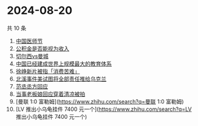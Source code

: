 # 2024-08-20

共 10 条

<!-- BEGIN -->
<!-- 最后更新时间 Tue Aug 20 2024 05:06:23 GMT+0800 (China Standard Time) -->

1. [中国医师节](https://www.zhihu.com/search?q=中国医师节)
1. [公积金是否能视为收入](https://www.zhihu.com/search?q=公积金是否能视为收入)
1. [切尔西vs曼城](https://www.zhihu.com/search?q=切尔西vs曼城)
1. [中国已经建成世界上规模最大的教育体系](https://www.zhihu.com/search?q=中国已经建成世界上规模最大的教育体系)
1. [徐峥新片被指「消费苦难」](https://www.zhihu.com/search?q=徐峥新片被指「消费苦难」)
1. [北溪事件美试图将全部责任推给乌克兰](https://www.zhihu.com/search?q=北溪事件美试图将全部责任推给乌克兰)
1. [范丞丞方回应](https://www.zhihu.com/search?q=范丞丞方回应)
1. [当事老板娘回应穿着清凉被拍](https://www.zhihu.com/search?q=当事老板娘回应穿着清凉被拍)
1. [曼联 1:0 富勒姆](https://www.zhihu.com/search?q=曼联 1:0 富勒姆)
1. [LV 推出小乌龟挂件 7400 元一个](https://www.zhihu.com/search?q=LV
   推出小乌龟挂件 7400 元一个)

<!-- END -->
